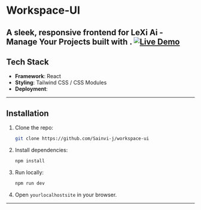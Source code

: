 # Workspace-UI

A sleek, responsive frontend for LeXi Ai - Manage Your Projects built with **<Reactjs>**. 
[![Live Demo](https://img.shields.io/badge/demo-live-green?style=flat)](https://lexi-ai-manage-your-projects.onrender.com)
---
## Tech Stack

- **Framework**: React
- **Styling**: Tailwind CSS / CSS Modules
- **Deployment**:

---

## Installation

1. Clone the repo:
   ```bash
   git clone https://github.com/Sainvi-j/workspace-ui
   ```
2. Install dependencies:
   ```bash
   npm install
   ```
3. Run locally:
   ```bash
   npm run dev
   ```
4. Open `yourlocalhostsite` in your browser.

---

